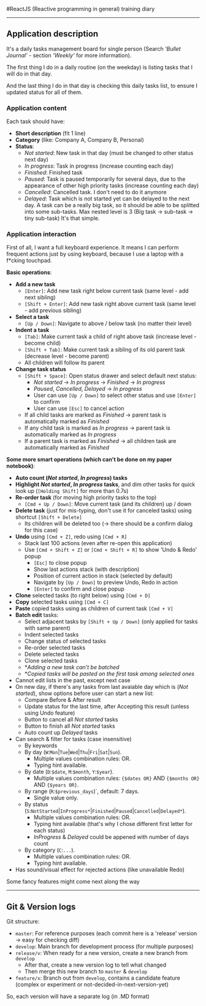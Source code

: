 #ReactJS (Reactive programming in general) training diary
___
## Application description
It's a daily tasks management board for single person (Search *'Bullet Journal'* - section *'Weekly'* for more information).

The first thing I do in a daily routine (on the weekday) is listing tasks that I will do in that day.

And the last thing I do in that day is checking this daily tasks list, to ensure I updated status for all of them.

### Application content
Each task should have:

- **Short description** (fit 1 line)
- **Category** (like: Company A, Company B, Personal)
- **Status**:
    - *Not started*:  New task in that day (must be changed to other status next day)
    - *In progress*:  Task in progress (increase counting each day)
    - *Finished*:     Finished task
    - *Paused*:       Task is paused temporarily for several days, due to the appearance of other high priority tasks (increase counting each day)
    - *Cancelled*:    Cancelled task. I don't need to do it anymore
    - *Delayed*:      Task which is not started yet can be delayed to the next day. A task can be a really big task, so it should be able to be splitted into some sub-tasks. Max nested level is 3 (Big task → sub-task → tiny sub-task)
It's that simple.

### Application interaction
First of all, I want a full keyboard experience. It means I can perform frequent actions just by using keyboard, because I use a laptop with a f*cking touchpad.

**Basic operations**:

- **Add a new task**
    - `[Enter]`:         Add new task right below current task (same level - add next sibling)
    - `[Shift + Enter]`: Add new task right above current task (same level - add previous sibling)
- **Select a task**
    - `[Up / Down]`:     Navigate to above / below task (no matter their level)
- **Indent a task**
    - `[Tab]`:           Make current task a child of right above task (increase level - become child)
    - `[Shift + Tab]`:   Make current task a sibling of its old parent task (decrease level - become parent)
    - All children will follow its parent
- **Change task status**
    - `[Shift + Space]`: Open status drawer and select default next status:
        - *Not started* → *In progress* → *Finished* → *In progress*
        - *Paused*, *Cancelled*, *Delayed* → *In progress*
        - User can use `[Up / Down]` to select other status and use `[Enter]` to confirm
        - User can use `[Esc]` to cancel action
    - If all child tasks are marked as *Finished* → parent task is automatically marked as *Finished*
    - If any child task is marked as *In progress* → parent task is automatically marked as *In progress*
    - If a parent task is marked as *Finished* → all children task are automatically marked as *Finished*


**Some more smart operations (which can't be done on my paper notebook)**:

- **Auto count (*Not started*, *In progress*) tasks**
- **Highlight *Not started*, *In progress* tasks**, and dim other tasks for quick look up (`[Holding Shift]` for more than 0.7s)
- **Re-order task** (for moving high priority tasks to the top)
    - `[Cmd + Up / Down]`: Move current task (and its children) up / down
- **Delete task** (just for mis-typing, don't use it for canceled tasks) using shortcut `[Shift + Delete]`
    - Its children will be deleted too (→ there should be a confirm dialog for this case)
- **Undo** using `[Cmd + Z]`, redo using `[Cmd + R]`
    - Stack last 100 actions (even after re-open this application)
    - Use `[Cmd + Shift + Z]` or `[Cmd + Shift + R]` to show 'Undo & Redo' popup
        - `[Esc]` to close popup
        - Show last actions stack (with description)
        - Position of current action in stack (selected by default)
        - Navigate by `[Up / Down]` to preview Undo, Redo in action
        - `[Enter]` to confirm and close popup
- **Clone** selected tasks (to right below) using `[Cmd + D]`
- **Copy** selected tasks using `[Cmd + C]`
- **Paste** copied tasks using as children of current task `[Cmd + V]`
- **Batch edit** tasks:
    - Select adjacent tasks by `[Shift + Up / Down]` (only applied for tasks with same parent)
    - Indent selected tasks
    - Change status of selected tasks
    - Re-order selected tasks
    - Delete selected tasks
    - Clone selected tasks
    - **Adding a new task can't be batched*
    - **Copied tasks will be pasted on the first task among selected ones*
- Cannot edit lists in the past, except next case
- On new day, if there's any tasks from last avaiable day which is (*Not started*), show options before user can start a new list:
    - Compare Before & After result
    - Update status for the last time, after Accepting this result (unless using Undo feature)
    - Button to cancel all *Not started* tasks
    - Button to finish all *Not started* tasks
    - Auto count up *Delayed* tasks
- Can search & filter for tasks (case insensitive)
    - By keywords
    - By day        (`W`:`Mon`|`Tue`|`Wed`|`Thu`|`Fri`|`Sat`|`Sun`). 
      - Multiple values combination rules: OR. 
      - Typing hint available.
    - By date       (`D`:`$date`, `M`:`$month`, `Y`:`$year`). 
      - Multiple values combination rules: `{$dates OR}` AND `{$months OR}` AND `{$years OR}`.
    - By range      (`R`:`$previous_days`)`, default: 7 days. 
      - Single value only.
    - By status     (`S`:`NotStarted`|`InProgress*`|`Finished`|`Paused`|`Cancelled`|`Delayed*`). 
      - Multiple values combination rules: OR. 
      - Typing hint available (that's why I chose different first letter for each status)
      - *InProgress* & *Delayed* could be appened with number of days count
    - By category   (`C`:`...`).
      - Multiple values combination rules: OR. 
      - Typing hint available.
- Has sound/visual effect for rejected actions (like unavailable Redo)


Some fancy features might come next along the way

___
## Git & Version logs
Git structure:

- `master`:     For reference purposes (each commit here is a 'release' version -> easy for checking diff)
- `develop`:    Main branch for development process (for multiple purposes)
- `release/v`:  When ready for a new version, create a new branch from `develop`
    - After that, create a new version log to tell what changed
    - Then merge this new branch to `master` & `develop`
- `feature/x`:  Branch out from `develop`, contains a candidate feature (complex or experiment or not-decided-in-next-version-yet)

So, each version will have a separate log (in .MD format)
